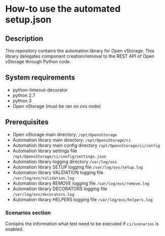 # How-to use the automated setup.json

## Description

This repository contains the automation library for Open vStorage.
This library delegates component creation/removal to the REST API of Open vStorage through Python code.

## System requirements

- python-timeout-decorator
- python 2.7
- python 3
- Open vStorage (must be ran on ovs node)

## Prerequisites

- Open vStorage main directory: `/opt/OpenvStorage`
- Automation library main directory: `/opt/OpenvStorage/ci`
- Automation library main config directory `/opt/OpenvStorage/ci/config`
- Automation library settings file `/opt/OpenvStorage/ci/config/settings.json`
- Automation library logging directory `/var/log/ovs`
- Automation library SETUP logging file `/var/log/ovs/setup.log`
- Automation library VALIDATION logging file `/var/log/ovs/validation.log`
- Automation library REMOVE logging file `/var/log/ovs/remove.log`
- Automation library DECORATORS logging file `/var/log/ovs/decorators.log`
- Automation library HELPERS logging file `/var/log/ovs/helpers.log`

### Scenarios section
Contains the information what test need to be executed if `ci/scenarios` is enabled.

